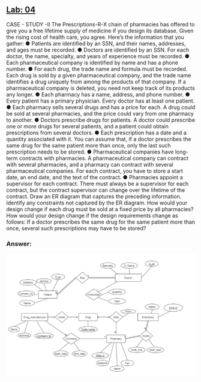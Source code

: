 ## [Lab: 04]()
CASE - STUDY -II
The Prescriptions-R-X chain of pharmacies has offered to give you a free lifetime supply of medicine if you design its database. Given the rising cost of health care, you agree. Here’s the information that you gather:
●	Patients are identified by an SSN, and their names, addresses, and ages must be recorded.
●	Doctors are identified by an SSN. For each doctor, the name, specialty, and years of experience must be recorded.
●	Each pharmaceutical company is identified by name and has a phone number.
●	For each drug, the trade name and formula must be recorded. Each drug is sold by a given pharmaceutical company, and the trade name identifies a drug uniquely from among the products of that company. If a pharmaceutical company is deleted, you need not keep track of its products any longer.
●	Each pharmacy has a name, address, and phone number.
●	Every patient has a primary physician. Every doctor has at least one patient.
●	Each pharmacy sells several drugs and has a price for each. A drug could be sold at several pharmacies, and the price could vary from one pharmacy to another.
●	Doctors prescribe drugs for patients. A doctor could prescribe one or more drugs for several patients, and a patient could obtain prescriptions from several doctors.
●	Each prescription has a date and a quantity associated with it. You can assume that, if a doctor prescribes the same drug for the same patient more than once, only the last such prescription needs to be stored.
●	Pharmaceutical companies have long-term contracts with pharmacies. A pharmaceutical company can contract with several pharmacies, and a pharmacy can contract with several pharmaceutical companies. For each contract, you have to store a start date, an end date, and the text of the contract.
●	Pharmacies appoint a supervisor for each contract. There must always be a supervisor for each contract, but the contract supervisor can change over the lifetime of the contract.
Draw an ER diagram that captures the preceding information. Identify any constraints not captured by the ER diagram.
How would your design change if each drug must be sold at a fixed price by all pharmacies?
How would your design change if the design requirements change as follows: If a doctor prescribes the same drug for the same patient more than once, several such prescriptions may have to be stored?
### Answer:
![ERD](https://github.com/H-R-S/DBMS-Manual/blob/main/Lab_04/ScreenShots/erd.PNG)